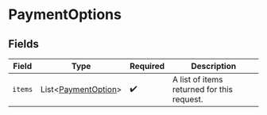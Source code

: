 # PaymentOptions


## Fields

| Field                                                            | Type                                                             | Required                                                         | Description                                                      |
| ---------------------------------------------------------------- | ---------------------------------------------------------------- | ---------------------------------------------------------------- | ---------------------------------------------------------------- |
| `items`                                                          | List\<[PaymentOption](../../models/components/PaymentOption.md)> | :heavy_check_mark:                                               | A list of items returned for this request.                       |